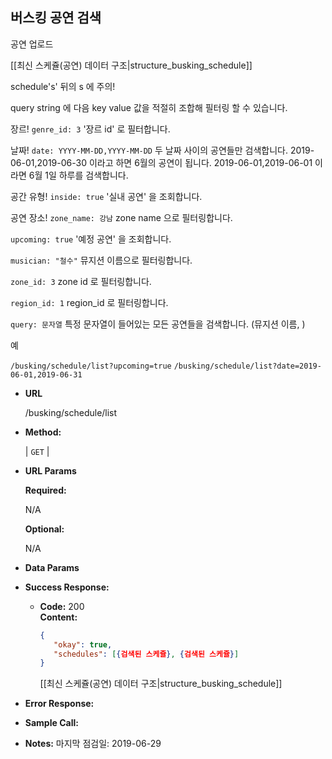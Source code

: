 **버스킹 공연 검색**
----
  공연 업로드
  
  [[최신 스케쥴(공연) 데이터 구조|structure_busking_schedule]]
  
  schedule's' 뒤의 s 에 주의!
    
  query string 에 다음 key value 값을 적절히 조합해 필터링 할 수 있습니다.
  
  장르! `genre_id: 3` '장르 id' 로 필터합니다.
  
  날짜! `date: YYYY-MM-DD,YYYY-MM-DD` 두 날짜 사이의 공연들만 검색합니다. 2019-06-01,2019-06-30 이라고 하면 6월의 공연이 됩니다.
   2019-06-01,2019-06-01 이라면 6월 1일 하루를 검색합니다.
    
  공간 유형! `inside: true` '실내 공연' 을 조회합니다.
  
  공연 장소! `zone_name: 강남` zone name 으로 필터링합니다.
  
  `upcoming: true` '예정 공연' 을 조회합니다.
  
  `musician: "철수"` 뮤지션 이름으로 필터링합니다.
  
  `zone_id: 3` zone id 로 필터링합니다.
  
  `region_id: 1` region_id 로 필터링합니다.
  
  `query: 문자열` 특정 문자열이 들어있는 모든 공연들을 검색합니다. (뮤지션 이름, )
  
  예
  
  `/busking/schedule/list?upcoming=true`
  `/busking/schedule/list?date=2019-06-01,2019-06-31`
    
* **URL**

  /busking/schedule/list

* **Method:**
  
  | `GET` |
  
*  **URL Params** 

   **Required:**
 
   N/A

   **Optional:**
 
   N/A

* **Data Params**


* **Success Response:**
  
  * **Code:** 200 <br />
    **Content:** 
    
    ```json
    {
       "okay": true,
       "schedules": [{검색된 스케쥴}, {검색된 스케쥴}]
    }
    
    ```
    
    [[최신 스케쥴(공연) 데이터 구조|structure_busking_schedule]]
 
* **Error Response:**


* **Sample Call:**


* **Notes:**
    마지막 점검일: 2019-06-29

